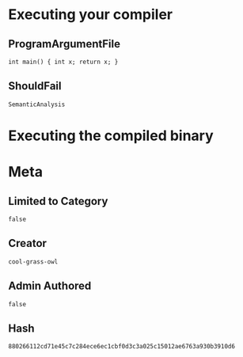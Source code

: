 # Executing your compiler

## ProgramArgumentFile

```
int main() { int x; return x; }
```

## ShouldFail

```
SemanticAnalysis
```

# Executing the compiled binary

# Meta

## Limited to Category

```
false
```

## Creator

```
cool-grass-owl
```

## Admin Authored

```
false
```

## Hash

```
880266112cd71e45c7c284ece6ec1cbf0d3c3a025c15012ae6763a930b3910d6
```
